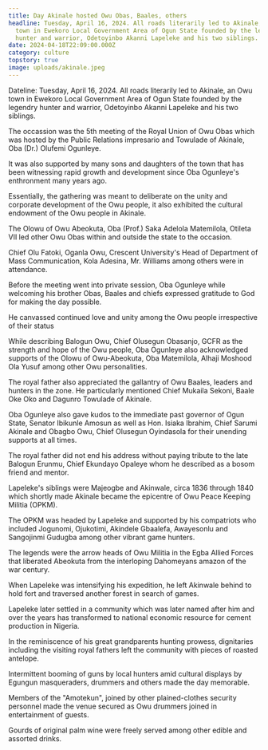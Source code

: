 ```yaml
---
title: Day Akinale hosted Owu Obas, Baales, others
headline: Tuesday, April 16, 2024. All roads literarily led to Akinale, an Owu
  town in Ewekoro Local Government Area of Ogun State founded by the legendry
  hunter and warrior, Odetoyinbo Akanni Lapeleke and his two siblings.
date: 2024-04-18T22:09:00.000Z
category: culture
topstory: true
image: uploads/akinale.jpeg
---
```

Dateline: Tuesday, April 16, 2024. All roads literarily led to Akinale, an Owu town in Ewekoro Local Government Area of Ogun State founded by the legendry hunter and warrior, Odetoyinbo Akanni Lapeleke and his two siblings.



The occassion was the 5th meeting of the Royal Union of Owu Obas which was hosted by the Public Relations impresario and Towulade of Akinale, Oba (Dr.) Olufemi Ogunleye. 



It was also supported by many sons and daughters of the town that has been witnessing rapid growth and development since Oba Ogunleye's enthronment many years ago.



Essentially, the gathering was meant  to deliberate on the unity and corporate development of the Owu people, it also exhibited the cultural endowment of the Owu people in Akinale.



The Olowu of Owu Abeokuta, Oba (Prof.) Saka Adelola Matemilola, Otileta VII  led other Owu Obas within and outside the state to the occasion.



Chief Olu Fatoki, Oganla Owu, Crescent University's Head of Department of Mass Communication, Kola Adesina, Mr. Williams among others were in attendance.



Before the meeting went into private session, Oba Ogunleye while welcoming his brother Obas, Baales and chiefs expressed gratitude to God for making the day possible.



He canvassed continued love and unity among the Owu people irrespective of their status



While describing Balogun Owu, Chief Olusegun Obasanjo, GCFR  as the strength and hope of the Owu people,  Oba Ogunleye also acknowledged supports of the Olowu of Owu-Abeokuta, Oba Matemilola, Alhaji Moshood Ola Yusuf among other Owu personalities.



The royal father also appreciated the gallantry of Owu Baales, leaders and hunters in the zone. He particularly mentioned Chief Mukaila Sekoni, Baale Oke Oko and Dagunro Towulade of Akinale.



Oba Ogunleye also gave kudos to the immediate past governor of Ogun State, Senator Ibikunle Amosun as well as Hon. Isiaka Ibrahim, Chief Sarumi Akinale and Obagbo Owu, Chief Olusegun Oyindasola for their unending supports at all times.



The royal father did not end his address without paying tribute to the late Balogun Erunmu, Chief Ekundayo Opaleye whom he described as a bosom friend and mentor.



Lapeleke's siblings were Majeogbe and Akinwale, circa 1836 through 1840 which shortly made Akinale became the epicentre of Owu Peace Keeping Militia (OPKM).



The OPKM was headed by Lapeleke and supported by his compatriots who included Jogunomi, Ojukotimi, Akindele Gbaalefa, Awayesonlu and Sangojinmi Gudugba among other vibrant game hunters.



The legends were the arrow heads of Owu Militia in the Egba Allied Forces that liberated Abeokuta  from the interloping Dahomeyans amazon of the war century.



When Lapeleke was intensifying his expedition, he left Akinwale behind to hold fort and traversed another forest in search of games.



Lapeleke later settled in a community which was later named after him and over the years has transformed to national economic resource for cement production in Nigeria.



In the reminiscence of his great grandparents hunting prowess, dignitaries including the visiting royal fathers left the community with pieces of roasted antelope.



Intermittent booming of guns by local hunters amid cultural displays by Egungun masqueraders, drummers and others made the day memorable. 



Members of the "Amotekun", joined  by other plained-clothes security personnel made the venue secured as Owu drummers joined in entertainment of guests.



Gourds of original palm wine were freely served among other edible and assorted drinks.
